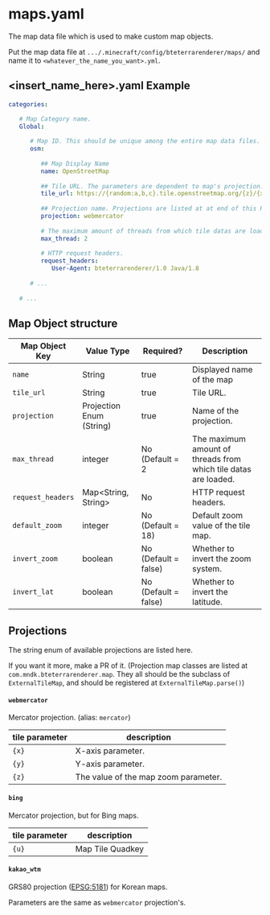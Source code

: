 # maps.yaml

The map data file which is used to make custom map objects.

Put the map data file at `.../.minecraft/config/bteterrarenderer/maps/` and name it to `<whatever_the_name_you_want>.yml`.


## <insert_name_here>.yaml Example

```yaml
categories:

   # Map Category name.
   Global:
   
      # Map ID. This should be unique among the entire map data files.
      osm: 
      
         ## Map Display Name
         name: OpenStreetMap
         
         ## Tile URL. The parameters are dependent to map's projection.
         tile_url: https://{random:a,b,c}.tile.openstreetmap.org/{z}/{x}/{y}.png
         
         ## Projection name. Projections are listed at at end of this README.
         projection: webmercator
         
         # The maximum amount of threads from which tile datas are loaded.
         max_thread: 2
         
         # HTTP request headers.
         request_headers:
            User-Agent: bteterrarenderer/1.0 Java/1.8
      
      # ...
      
   # ...
```


## Map Object structure

| Map Object Key | Value Type | Required? | Description |
|-|-|-|-|
| `name` | String | true | Displayed name of the map |
| `tile_url` | String | true | Tile URL. |
| `projection` | Projection Enum (String) | true | Name of the projection. |
| `max_thread` | integer | No (Default = 2 | The maximum amount of threads from which tile datas are loaded. |
| `request_headers` | Map<String, String> | No | HTTP request headers. |
| `default_zoom` | integer | No (Default = 18) | Default zoom value of the tile map. |
| `invert_zoom` | boolean | No (Default = false) | Whether to invert the zoom system. |
| `invert_lat` | boolean | No (Default = false) | Whether to invert the latitude. |


## Projections

The string enum of available projections are listed here.

If you want it more, make a PR of it. (Projection map classes are listed at `com.mndk.bteterrarenderer.map`. They all should be the subclass of `ExternalTileMap`, and should be registered at `ExternalTileMap.parse()`)

#### `webmercator` 

Mercator projection. (alias: `mercator`)

| tile parameter | description                          |
| -------------- | ------------------------------------ |
| `{x}`          | X-axis parameter.                    |
| `{y}`          | Y-axis parameter.                    |
| `{z}`          | The value of the map zoom parameter. |

#### `bing`

Mercator projection, but for Bing maps.

| tile parameter | description      |
| -------------- | ---------------- |
| `{u}`          | Map Tile Quadkey |

#### `kakao_wtm`

GRS80 projection ([EPSG:5181](http://epsg.io/5181)) for Korean maps.

Parameters are the same as `webmercator` projection's. 

